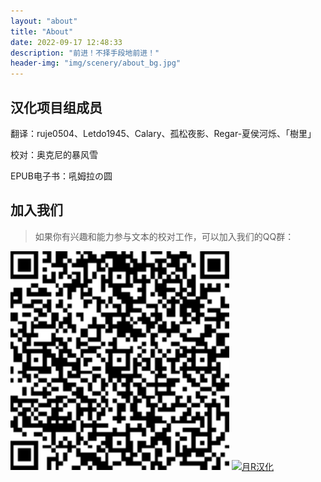 ```yaml
---
layout: "about"
title: "About"
date: 2022-09-17 12:48:33
description: "前进！不择手段地前进！"
header-img: "img/scenery/about_bg.jpg"
---
```


## 汉化项目组成员

翻译：ruje0504、Letdo1945、Calary、孤松夜影、Regar-夏侯河烁、「樹里」

校对：奥克尼的暴风雪

EPUB电子书：吼姆拉の圆


## 加入我们
>  如果你有兴趣和能力参与文本的校对工作，可以加入我们的QQ群：

<img src="/img/scenery/QRCode.png" width="350" alt="QRCode.png"></img>
<a target="_blank" href="https://qm.qq.com/cgi-bin/qm/qr?k=md3NP5uRo4SsGs32eqDqJMXWwYIf2zXI&jump_from=webapi"><img border="0" src="//pub.idqqimg.com/wpa/images/group.png" alt="月R汉化" title="月R汉化"></a>
